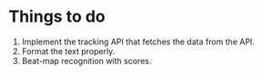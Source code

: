 # Things to do

1. Implement the tracking API that fetches the data from the API.
2. Format the text properly.
3. Beat-map recognition with scores.